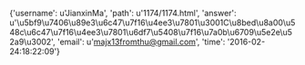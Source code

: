 {'username': u'JianxinMa', 'path': u'1174/1174.html', 'answer': u'\u5bf9\u7406\u89e3\u6c47\u7f16\u4ee3\u7801\u3001C\u8bed\u8a00\u548c\u6c47\u7f16\u4ee3\u7801\u6df7\u5408\u7f16\u7a0b\u6709\u5e2e\u52a9\u3002', 'email': u'majx13fromthu@gmail.com', 'time': '2016-02-24:18:22:09'}